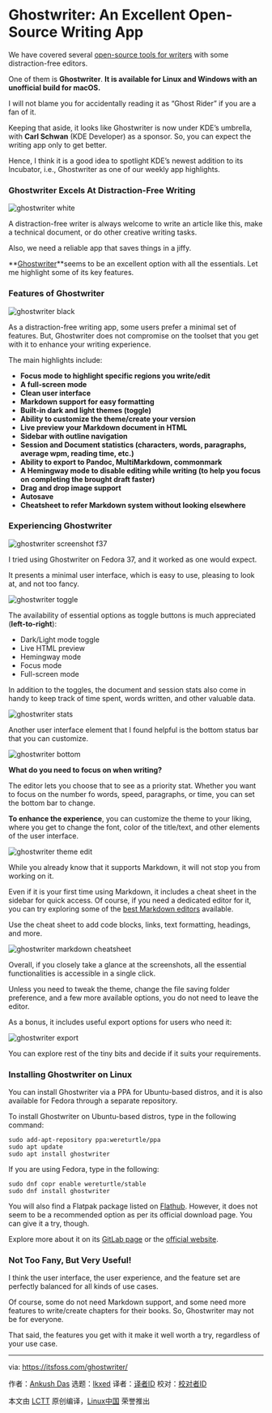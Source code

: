 [#]: subject: "Ghostwriter: An Excellent Open-Source Writing App"
[#]: via: "https://itsfoss.com/ghostwriter/"
[#]: author: "Ankush Das https://itsfoss.com/author/ankush/"
[#]: collector: "lkxed"
[#]: translator: " "
[#]: reviewer: " "
[#]: publisher: " "
[#]: url: " "

Ghostwriter: An Excellent Open-Source Writing App
======

We have covered several [open-source tools for writers][1] with some distraction-free editors.

One of them is **Ghostwriter**. **It is available for Linux and Windows with an unofficial build for macOS.**

I will not blame you for accidentally reading it as “Ghost Rider” if you are a fan of it.

Keeping that aside, it looks like Ghostwriter is now under KDE’s umbrella, with **Carl Schwan** (KDE Developer) as a sponsor. So, you can expect the writing app only to get better.

Hence, I think it is a good idea to spotlight KDE’s newest addition to its Incubator, i.e., Ghostwriter as one of our weekly app highlights.

### Ghostwriter Excels At Distraction-Free Writing

![ghostwriter white][2]

A distraction-free writer is always welcome to write an article like this, make a technical document, or do other creative writing tasks.

Also, we need a reliable app that saves things in a jiffy.

**[Ghostwriter][3]**seems to be an excellent option with all the essentials. Let me highlight some of its key features.

### Features of Ghostwriter

![ghostwriter black][4]

As a distraction-free writing app, some users prefer a minimal set of features. But, Ghostwriter does not compromise on the toolset that you get with it to enhance your writing experience.

The main highlights include:

- **Focus mode to highlight specific regions you write/edit**
- **A full-screen mode**
- **Clean user interface**
- **Markdown support for easy formatting**
- **Built-in dark and light themes (toggle)**
- **Ability to customize the theme/create your version**
- **Live preview your Markdown document in HTML**
- **Sidebar with outline navigation**
- **Session and Document statistics (characters, words, paragraphs, average wpm, reading time, etc.)**
- **Ability to export to Pandoc, MultiMarkdown, commonmark**
- **A Hemingway mode to disable editing while writing (to help you focus on completing the brought draft faster)**
- **Drag and drop image support**
- **Autosave**
- **Cheatsheet to refer Markdown system without looking elsewhere**

### Experiencing Ghostwriter

![ghostwriter screenshot f37][5]

I tried using Ghostwriter on Fedora 37, and it worked as one would expect.

It presents a minimal user interface, which is easy to use, pleasing to look at, and not too fancy.

![ghostwriter toggle][6]

The availability of essential options as toggle buttons is much appreciated (**left-to-right**):

- Dark/Light mode toggle
- Live HTML preview
- Hemingway mode
- Focus mode
- Full-screen mode

In addition to the toggles, the document and session stats also come in handy to keep track of time spent, words written, and other valuable data.

![ghostwriter stats][7]

Another user interface element that I found helpful is the bottom status bar that you can customize.

![ghostwriter bottom][8]

**What do you need to focus on when writing?**

The editor lets you choose that to see as a priority stat. Whether you want to focus on the number fo words, speed, paragraphs, or time, you can set the bottom bar to change.

**To enhance the experience**, you can customize the theme to your liking, where you get to change the font, color of the title/text, and other elements of the user interface.

![ghostwriter theme edit][9]

While you already know that it supports Markdown, it will not stop you from working on it.

Even if it is your first time using Markdown, it includes a cheat sheet in the sidebar for quick access. Of course, if you need a dedicated editor for it, you can try exploring some of the [best Markdown editors][10] available.

Use the cheat sheet to add code blocks, links, text formatting, headings, and more.

![ghostwriter markdown cheatsheet][11]

Overall, if you closely take a glance at the screenshots, all the essential functionalities is accessible in a single click.

Unless you need to tweak the theme, change the file saving folder preference, and a few more available options, you do not need to leave the editor.

As a bonus, it includes useful export options for users who need it:

![ghostwriter export][12]

You can explore rest of the tiny bits and decide if it suits your requirements.

### Installing Ghostwriter on Linux

You can install Ghostwriter via a PPA for Ubuntu-based distros, and it is also available for Fedora through a separate repository.

To install Ghostwriter on Ubuntu-based distros, type in the following command:

```
sudo add-apt-repository ppa:wereturtle/ppa
sudo apt update
sudo apt install ghostwriter
```

If you are using Fedora, type in the following:

```
sudo dnf copr enable wereturtle/stable
sudo dnf install ghostwriter
```

You will also find a Flatpak package listed on [Flathub][13]. However, it does not seem to be a recommended option as per its official download page. You can give it a try, though.

Explore more about it on its [GitLab page][14] or the [official website][15].

### Not Too Fany, But Very Useful!

I think the user interface, the user experience, and the feature set are perfectly balanced for all kinds of use cases.

Of course, some do not need Markdown support, and some need more features to write/create chapters for their books. So, Ghostwriter may not be for everyone.

That said, the features you get with it make it well worth a try, regardless of your use case.

--------------------------------------------------------------------------------

via: https://itsfoss.com/ghostwriter/

作者：[Ankush Das][a]
选题：[lkxed][b]
译者：[译者ID](https://github.com/译者ID)
校对：[校对者ID](https://github.com/校对者ID)

本文由 [LCTT](https://github.com/LCTT/TranslateProject) 原创编译，[Linux中国](https://linux.cn/) 荣誉推出

[a]: https://itsfoss.com/author/ankush/
[b]: https://github.com/lkxed
[1]: https://itsfoss.com/open-source-tools-writers/
[2]: https://itsfoss.com/wp-content/uploads/2022/11/ghostwriter-white.png
[3]: https://itsfoss.com/wp-content/uploads/2022/11/ghostwriter-black.png
[4]: https://itsfoss.com/wp-content/uploads/2022/11/ghostwriter-screenshot-f37.jpg
[5]: https://itsfoss.com/wp-content/uploads/2022/11/ghostwriter-toggle.jpg
[6]: https://itsfoss.com/wp-content/uploads/2022/11/ghostwriter-stats.jpg
[7]: https://itsfoss.com/wp-content/uploads/2022/11/ghostwriter-bottom.png
[8]: https://itsfoss.com/wp-content/uploads/2022/11/ghostwriter-theme-edit.jpg
[9]: https://itsfoss.com/best-markdown-editors-linux/
[10]: https://itsfoss.com/wp-content/uploads/2022/11/ghostwriter-markdown-cheatsheet.png
[11]: https://itsfoss.com/wp-content/uploads/2022/11/ghostwriter-export.png
[12]: https://flathub.org/apps/details/io.github.wereturtle.ghostwriter
[13]: https://ghostwriter.kde.org/download/
[14]: https://invent.kde.org/office/ghostwriter
[15]: https://ghostwriter.kde.org
